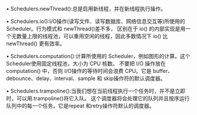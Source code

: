 

• Schedulers.newThread():总是启用新线程，并在新线程执行操作。

• Schedulers.io():I/O操作(读写文件、读写数据库、网络信息交互等)所使用的 Scheduler。行为模式和 newThread()差不多，
    区别在于 io() 的内部实现是用一个无数量上限的线程池，可以重用空闲的线程，因此多数情况下 io() 比 newThread() 更有效率。

• Schedulers.computation():计算所使用的 Scheduler，例如图形的计算。这个 Scheduler使用固定线程池，大小为 CPU 核数。
    不要把 I/O 操作放在 computation() 中，否则 I/O操作的等待时间会浪费 CPU。它是 buffer、debounce、delay、interval、sample 和 skip操作符的默认调度器。

• Schedulers.trampoline():当我们想在当前线程执行一个任务时，并不是立即时，可以用.trampoline()将它入队。
    这个调度器将会处理它的队列并且按序运行队列中的每一个任务。它是repeat 和retry操作符默认的调度器。